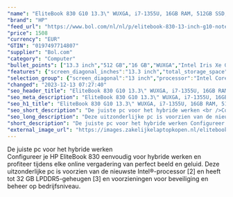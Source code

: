 ```yaml
---
"name": "EliteBook 830 G10 13.3\" WUXGA, i7-1355U, 16GB RAM, 512GB SSD, Windows 11 Pro"
"brand": "HP"
"feed_url": "https://www.bol.com/nl/nl/p/elitebook-830-13-inch-g10-notebook-pc-wolf-pro-security-edition-13-3-windows-11-pro-intel-core-i7-16gb-ram-512gb-ssd-wuxga/9300000156334824"
"price": 1508
"currency": "EUR"
"GTIN": "0197497714807"
"supplier": "Bol.com"
"category": "Computer"
"bullet_points": ["13.3 inch","512 GB","16 GB","WUXGA","Intel Iris Xe Graphics","Windows"]
"features": {"screen_diagonal_inches":"13.3 inch","total_storage_space":"512 GB","memory_size":"16 GB","graphics":"WUXGA","graphics_card":"Intel Iris Xe Graphics","operating_system":"Windows"}
"selection_group": {"screen_diagonal":"13 inch","processor":"Intel Core i7","changed_price_past_3_days":false,"product_family":"Elitebook"}
"changed": "2023-12-13 07:27:40"
"seo_header_title": "EliteBook 830 G10 13.3\" WUXGA, i7-1355U, 16GB RAM, 512GB SSD, Windows 11 Pro"
"seo_meta_description": "EliteBook 830 G10 13.3\" WUXGA, i7-1355U, 16GB RAM, 512GB SSD, Windows 11 Pro"
"seo_h1_title": "EliteBook 830 G10 13.3\" WUXGA, i7-1355U, 16GB RAM, 512GB SSD, Windows 11 Pro"
"seo_short_description": "De juiste pc voor het hybride werken <br />Configureer je HP EliteBook 830 eenvoudig voor hybride werken en profiteer tijdens elke online vergadering van perfect beeld en geluid."
"seo_long_description": "Deze uitzonderlijke pc is voorzien van de nieuwste Intel®-processor [2] en heeft tot 32 GB LPDDR5-geheugen [3] en voorzieningen voor beveiliging en beheer op bedrijfsniveau."
"short_description": "De juiste pc voor het hybride werken Configureer je HP EliteBook 830 eenvoudig voor hybride werken en profiteer tijdens elke online vergadering van perfect beeld en geluid. Deze uitzonderlijke pc is voorzien van de nieuwste Intel®-processor [2] en heeft tot 32 GB LPDDR5-geheugen [3] en voorzieningen voor beveiliging en beheer op bedrijfsniveau."
"external_image_url": "https://images.zakelijkelaptopkopen.nl/elitebook-830-13-inch-g10-notebook-pc-wolf-pro-security-edition-13-3-windows-11-pro-intel-core-i7-16gb-ram-512gb-ssd-wuxga.webp"
---
```


De juiste pc voor het hybride werken <br />Configureer je HP EliteBook 830 eenvoudig voor hybride werken en profiteer tijdens elke online vergadering van perfect beeld en geluid. Deze uitzonderlijke pc is voorzien van de nieuwste Intel®-processor [2] en heeft tot 32 GB LPDDR5-geheugen [3] en voorzieningen voor beveiliging en beheer op bedrijfsniveau.